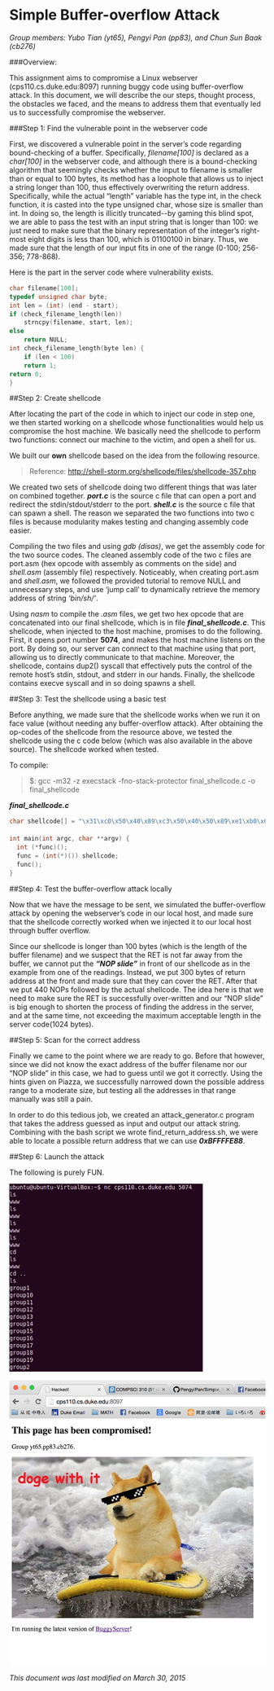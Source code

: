 
#                             Simple Buffer-overflow Attack
*Group members: Yubo Tian (yt65), Pengyi Pan (pp83), and Chun Sun Baak (cb276)*

###Overview:

This assignment aims to compromise a Linux webserver (cps110.cs.duke.edu:8097) running buggy code using buffer-overflow attack. In this document, we will describe the our steps, thought process, the obstacles we faced, and the means to address them that eventually led us to successfully compromise the webserver.

###Step 1: Find the vulnerable point in the webserver code

First, we discovered a vulnerable point in the server’s code regarding bound-checking of a buffer. Specifically, *filename[100]* is declared as a *char[100]* in the webserver code, and although there is a bound-checking algorithm that seemingly checks whether the input to filename is smaller than or equal to 100 bytes, its method has a loophole that allows us to inject a string longer than 100, thus effectively overwriting the return address. Specifically, while the actual “length” variable has the type int, in the check function, it is casted into the type unsigned char, whose size is smaller than int. In doing so, the length is illicitly truncated--by gaming this blind spot, we are able to pass the test with an input string that is longer than 100: we just need to make sure that the binary representation of the integer’s right-most eight digits is less than 100, which is 01100100 in binary. Thus, we made sure that the length of our input fits in one of the range (0-100; 256-356; 778-868). 

Here is the part in the server code where vulnerability exists.
```c
char filename[100];
typedef unsigned char byte;
int len = (int) (end - start);
if (check_filename_length(len))
	strncpy(filename, start, len);
else
	return NULL;
int check_filename_length(byte len) {
	if (len < 100)
	return 1;
return 0;
}
```
##Step 2: Create shellcode

After locating the part of the code in which to inject our code in step one, we then started working on a shellcode whose functionalities would help us compromise the host machine. We basically need the shellcode to perform two functions: connect our machine to the victim, and open a shell for us. 

We built our **own** shellcode based on the idea from the following resource. 

>Reference: http://shell-storm.org/shellcode/files/shellcode-357.php

We created two sets of shellcode doing two different things that was later on combined together. ***port.c*** is the source c file that can open a port and redirect the stdin/stdout/stderr to the port. ***shell.c*** is the source c file that can spawn a shell. The reason we separated the two functions into two c files is because modularity makes testing and changing assembly code easier.

Compiling the two files and using *gdb (disas)*, we get the assembly code for the two source codes. The cleaned assembly code of the two c files are port.asm (hex opcode with assembly as comments on the side) and *shell.asm* (assembly file) respectively. Noticeably, when creating port.asm and *shell.asm*, we followed the provided tutorial to remove NULL and unnecessary steps, and use ‘jump call’ to dynamically retrieve the memory address of string *‘bin/sh/’*.

Using *nasm* to compile the *.asm* files, we get two hex opcode that are concatenated into our final shellcode, which is in file ***final_shellcode.c***. This shellcode, when injected to the host machine, promises to do the following. First, it opens port number **5074**, and makes the host machine listens on the port. By doing so, our server can connect to that machine using that port, allowing us to directly communicate to that machine. Moreover, the shellcode, contains dup2() syscall that effectively puts the control of the remote host’s stdin, stdout, and stderr in our hands. Finally, the shellcode contains execve syscall and in so doing spawns a shell.

##Step 3: Test the shellcode using a basic test

Before anything, we made sure that the shellcode works when we run it on face value (without needing any buffer-overflow attack). After obtaining the op-codes of the shellcode from the resource above, we tested the shellcode using the c code below (which was also available in the above source). The shellcode worked when tested.

To compile:
>$: gcc -m32 -z execstack -fno-stack-protector final_shellcode.c -o final_shellcode

***final_shellcode.c***
```c
char shellcode[] = "\x31\xc0\x50\x40\x89\xc3\x50\x40\x50\x89\xe1\xb0\x66\xcd\x80\x31\xd2\x52\x66\x68\x13\xd2\x43\x66\x53\x89\xe1\x6a\x10\x51\x50\x89\xe1\xb0\x66\xcd\x80\x40\x89\x44\x24\x04\x43\x43\xb0\x66\xcd\x80\x83\xc4\x0c\x52\x52\x43\xb0\x66\xcd\x80\x93\x89\xd1\xb0\x3f\xcd\x80\x41\x80\xf9\x03\x75\xf6\x31\xc0\xb0\x46\x31\xdb\x31\xc9\xcd\x80\xeb\x16\x5b\x31\xc0\x88\x43\x07\x89\x5b\x08\x89\x43\x0c\xb0\x0b\x8d\x4b\x08\x8d\x53\x0c\xcd\x80\xe8\xe5\xff\xff\xff\x2f\x62\x69\x6e\x2f\x73\x68\x58\x41\x41\x41\x41\x42\x42\x42\x42";  

int main(int argc, char **argv) { 	
  int (*func)();  	
  func = (int(*)()) shellcode; 	
  func(); 
}
```

##Step 4: Test the buffer-overflow attack locally

Now that we have the message to be sent, we simulated the buffer-overflow attack by opening the webserver’s code in our local host, and made sure that the shellcode correctly worked when we injected it to our local host through buffer overflow. 

Since our shellcode is longer than 100 bytes (which is the length of the buffer filename) and we suspect that the RET is not far away from the buffer, we cannot put the ***“NOP slide”*** in front of our shellcode as in the example from one of the readings. Instead, we put 300 bytes of return address at the front and made sure that they can cover the RET. After that we put 440 NOPs followed by the actual shellcode. The idea here is that we need to make sure the RET is successfully over-written and our “NOP slide” is big enough to shorten the process of finding the address in the server, and at the same time, not exceeding the maximum acceptable length in the server code(1024 bytes).

##Step 5: Scan for the correct address

Finally we came to the point where we are ready to go. Before that however, since we did not know the exact address of the buffer filename nor our “NOP slide” in this case, we had to guess until we got it correctly. Using the hints given on Piazza, we successfully narrowed down the possible address range to a moderate size, but testing all the addresses in that range manually was still a pain.

In order to do this tedious job, we created an attack_generator.c program that takes the address guessed as input and output our attack string. Combining with the bash script we wrote find_return_address.sh, we were able to locate a possible return address that we can use ***0xBFFFFE88***.

##Step 6: Launch the attack

The following is purely FUN.

![alt tag](https://github.com/PengyiPan/Simple_Stack_Overflow/blob/master/etc/nc.jpg)

![alt tag](https://github.com/PengyiPan/Simple_Stack_Overflow/blob/master/etc/result.png)



*This document was last modified on March 30, 2015*

